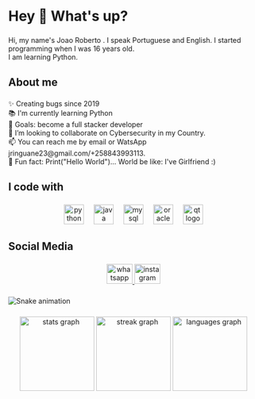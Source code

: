 <h1 align="left">Hey 👋 What's up?</h1>

###

<p align="left">Hi, my name's Joao Roberto . I speak Portuguese and English. I started programming when I was 16 years old.  <br>I am  learning Python.</p>

###

<h2 align="left">About me</h2>

###

<p align="left">✨ Creating bugs since 2019<br>📚 I'm currently learning Python<br>🎯 Goals: become a full stacker developer<br>💞️ I’m looking to collaborate on Cybersecurity in my Country.<br>📫 You can reach me by email or WatsApp jringuane23@gmail.com/+258843993113.<br>🎲 Fun fact:  Print("Hello World")...      World be like: I've Girlfriend :)</p>

###

<h2 align="left">I code with</h2>

###

<div align="center">
  <img src="https://cdn.jsdelivr.net/gh/devicons/devicon/icons/python/python-original.svg" height="40" alt="python logo"  />
  <img width="12" />
  <img src="https://cdn.jsdelivr.net/gh/devicons/devicon/icons/java/java-original.svg" height="40" alt="java logo"  />
  <img width="12" />
  <img src="https://cdn.jsdelivr.net/gh/devicons/devicon/icons/mysql/mysql-original.svg" height="40" alt="mysql logo"  />
  <img width="12" />
  <img src="https://cdn.jsdelivr.net/gh/devicons/devicon/icons/oracle/oracle-original.svg" height="40" alt="oracle logo"  />
  <img width="12" />
  <img src="https://cdn.jsdelivr.net/gh/devicons/devicon/icons/qt/qt-original.svg" height="40" alt="qt logo"  />
</div>

###

<h2 align="left">Social Media</h2>

###

<div align="center">
  <a href="https://wa.me/qr/PPPYX2UEW2SII1" target="_blank">
    <img src="https://raw.githubusercontent.com/maurodesouza/profile-readme-generator/master/src/assets/icons/social/whatsapp/default.svg" width="52" height="40" alt="whatsapp logo"  />
  </a>
  <a href="https://www.instagram.com/joao_roberto_inguane?igsh=d205dzZhNW1yYmQ4" target="_blank">
    <img src="https://raw.githubusercontent.com/maurodesouza/profile-readme-generator/master/src/assets/icons/social/instagram/default.svg" width="52" height="40" alt="instagram logo"  />
  </a>
</div>

###

<img src="https://raw.githubusercontent.com/Joao-Roberto13/Joao-Roberto13/output/snake.svg" alt="Snake animation" />

###

<div align="center">
  <img src="https://github-readme-stats.vercel.app/api?username=Joao-Roberto13&hide_title=false&hide_rank=false&show_icons=true&include_all_commits=true&count_private=true&disable_animations=false&theme=dracula&locale=en&hide_border=false&order=1" height="150" alt="stats graph"  />
  <img src="https://streak-stats.demolab.com?user=Joao-Roberto13&locale=en&mode=daily&theme=dracula&hide_border=false&border_radius=5&order=3" height="150" alt="streak graph"  />
  <img src="https://github-readme-stats.vercel.app/api/top-langs?username=Joao-Roberto13&locale=en&hide_title=false&layout=compact&card_width=320&langs_count=5&theme=dracula&hide_border=false&order=2" height="150" alt="languages graph"  />
</div>

###
<!---
Joao-Roberto13/Joao-Roberto13 is a ✨ special ✨ repository because its `README.md` (this file) appears on your GitHub profile.
You can click the Preview link to take a look at your changes.
--->
